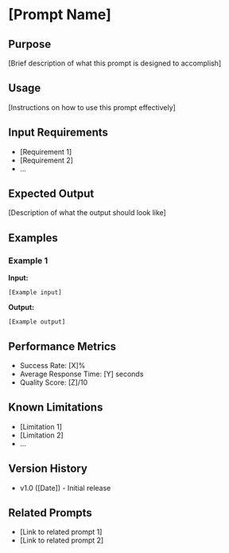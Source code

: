 # [Prompt Name]

## Purpose
[Brief description of what this prompt is designed to accomplish]

## Usage
[Instructions on how to use this prompt effectively]

## Input Requirements
- [Requirement 1]
- [Requirement 2]
- ...

## Expected Output
[Description of what the output should look like]

## Examples
### Example 1
**Input:**
```
[Example input]
```

**Output:**
```
[Example output]
```

## Performance Metrics
- Success Rate: [X]%
- Average Response Time: [Y] seconds
- Quality Score: [Z]/10

## Known Limitations
- [Limitation 1]
- [Limitation 2]
- ...

## Version History
- v1.0 ([Date]) - Initial release

## Related Prompts
- [Link to related prompt 1]
- [Link to related prompt 2]
